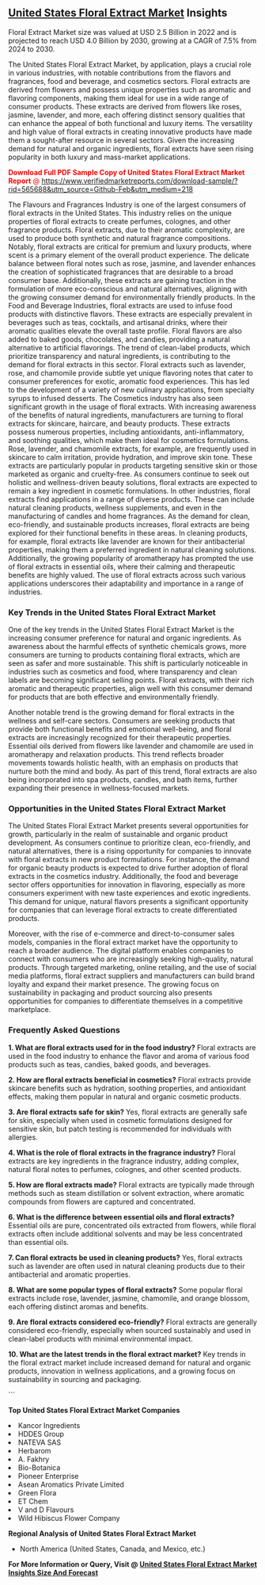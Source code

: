 <h2><a href="https://www.verifiedmarketreports.com/download-sample/?rid=565688&amp;utm_source=Github-Feb&amp;utm_medium=218" target="_blank">United States Floral Extract Market</a> Insights</h2><p>Floral Extract Market size was valued at USD 2.5 Billion in 2022 and is projected to reach USD 4.0 Billion by 2030, growing at a CAGR of 7.5% from 2024 to 2030.</p><p> <p>The United States Floral Extract Market, by application, plays a crucial role in various industries, with notable contributions from the flavors and fragrances, food and beverage, and cosmetics sectors. Floral extracts are derived from flowers and possess unique properties such as aromatic and flavoring components, making them ideal for use in a wide range of consumer products. These extracts are derived from flowers like roses, jasmine, lavender, and more, each offering distinct sensory qualities that can enhance the appeal of both functional and luxury items. The versatility and high value of floral extracts in creating innovative products have made them a sought-after resource in several sectors. Given the increasing demand for natural and organic ingredients, floral extracts have seen rising popularity in both luxury and mass-market applications. <p><span class=""><span style="color: #ff0000;"><strong>Download Full PDF Sample Copy of United States Floral Extract Market Report</strong> @ </span><a href="https://www.verifiedmarketreports.com/download-sample/?rid=565688&amp;utm_source=Github-Feb&amp;utm_medium=218" target="_blank">https://www.verifiedmarketreports.com/download-sample/?rid=565688&amp;utm_source=Github-Feb&amp;utm_medium=218</a></span></p> The Flavours and Fragrances Industry is one of the largest consumers of floral extracts in the United States. This industry relies on the unique properties of floral extracts to create perfumes, colognes, and other fragrance products. Floral extracts, due to their aromatic complexity, are used to produce both synthetic and natural fragrance compositions. Notably, floral extracts are critical for premium and luxury products, where scent is a primary element of the overall product experience. The delicate balance between floral notes such as rose, jasmine, and lavender enhances the creation of sophisticated fragrances that are desirable to a broad consumer base. Additionally, these extracts are gaining traction in the formulation of more eco-conscious and natural alternatives, aligning with the growing consumer demand for environmentally friendly products. In the Food and Beverage Industries, floral extracts are used to infuse food products with distinctive flavors. These extracts are especially prevalent in beverages such as teas, cocktails, and artisanal drinks, where their aromatic qualities elevate the overall taste profile. Floral flavors are also added to baked goods, chocolates, and candies, providing a natural alternative to artificial flavorings. The trend of clean-label products, which prioritize transparency and natural ingredients, is contributing to the demand for floral extracts in this sector. Floral extracts such as lavender, rose, and chamomile provide subtle yet unique flavoring notes that cater to consumer preferences for exotic, aromatic food experiences. This has led to the development of a variety of new culinary applications, from specialty syrups to infused desserts. The Cosmetics industry has also seen significant growth in the usage of floral extracts. With increasing awareness of the benefits of natural ingredients, manufacturers are turning to floral extracts for skincare, haircare, and beauty products. These extracts possess numerous properties, including antioxidants, anti-inflammatory, and soothing qualities, which make them ideal for cosmetics formulations. Rose, lavender, and chamomile extracts, for example, are frequently used in skincare to calm irritation, provide hydration, and improve skin tone. These extracts are particularly popular in products targeting sensitive skin or those marketed as organic and cruelty-free. As consumers continue to seek out holistic and wellness-driven beauty solutions, floral extracts are expected to remain a key ingredient in cosmetic formulations. In other industries, floral extracts find applications in a range of diverse products. These can include natural cleaning products, wellness supplements, and even in the manufacturing of candles and home fragrances. As the demand for clean, eco-friendly, and sustainable products increases, floral extracts are being explored for their functional benefits in these areas. In cleaning products, for example, floral extracts like lavender are known for their antibacterial properties, making them a preferred ingredient in natural cleaning solutions. Additionally, the growing popularity of aromatherapy has prompted the use of floral extracts in essential oils, where their calming and therapeutic benefits are highly valued. The use of floral extracts across such various applications underscores their adaptability and importance in a range of industries. <h3>Key Trends in the United States Floral Extract Market</h3> <p>One of the key trends in the United States Floral Extract Market is the increasing consumer preference for natural and organic ingredients. As awareness about the harmful effects of synthetic chemicals grows, more consumers are turning to products containing floral extracts, which are seen as safer and more sustainable. This shift is particularly noticeable in industries such as cosmetics and food, where transparency and clean labels are becoming significant selling points. Floral extracts, with their rich aromatic and therapeutic properties, align well with this consumer demand for products that are both effective and environmentally friendly.</p> <p>Another notable trend is the growing demand for floral extracts in the wellness and self-care sectors. Consumers are seeking products that provide both functional benefits and emotional well-being, and floral extracts are increasingly recognized for their therapeutic properties. Essential oils derived from flowers like lavender and chamomile are used in aromatherapy and relaxation products. This trend reflects broader movements towards holistic health, with an emphasis on products that nurture both the mind and body. As part of this trend, floral extracts are also being incorporated into spa products, candles, and bath items, further expanding their presence in wellness-focused markets.</p> <h3>Opportunities in the United States Floral Extract Market</h3> <p>The United States Floral Extract Market presents several opportunities for growth, particularly in the realm of sustainable and organic product development. As consumers continue to prioritize clean, eco-friendly, and natural alternatives, there is a rising opportunity for companies to innovate with floral extracts in new product formulations. For instance, the demand for organic beauty products is expected to drive further adoption of floral extracts in the cosmetics industry. Additionally, the food and beverage sector offers opportunities for innovation in flavoring, especially as more consumers experiment with new taste experiences and exotic ingredients. This demand for unique, natural flavors presents a significant opportunity for companies that can leverage floral extracts to create differentiated products.</p> <p>Moreover, with the rise of e-commerce and direct-to-consumer sales models, companies in the floral extract market have the opportunity to reach a broader audience. The digital platform enables companies to connect with consumers who are increasingly seeking high-quality, natural products. Through targeted marketing, online retailing, and the use of social media platforms, floral extract suppliers and manufacturers can build brand loyalty and expand their market presence. The growing focus on sustainability in packaging and product sourcing also presents opportunities for companies to differentiate themselves in a competitive marketplace.</p> <h3>Frequently Asked Questions</h3> <p><strong>1. What are floral extracts used for in the food industry?</strong> Floral extracts are used in the food industry to enhance the flavor and aroma of various food products such as teas, candies, baked goods, and beverages.</p> <p><strong>2. How are floral extracts beneficial in cosmetics?</strong> Floral extracts provide skincare benefits such as hydration, soothing properties, and antioxidant effects, making them popular in natural and organic cosmetic products.</p> <p><strong>3. Are floral extracts safe for skin?</strong> Yes, floral extracts are generally safe for skin, especially when used in cosmetic formulations designed for sensitive skin, but patch testing is recommended for individuals with allergies.</p> <p><strong>4. What is the role of floral extracts in the fragrance industry?</strong> Floral extracts are key ingredients in the fragrance industry, adding complex, natural floral notes to perfumes, colognes, and other scented products.</p> <p><strong>5. How are floral extracts made?</strong> Floral extracts are typically made through methods such as steam distillation or solvent extraction, where aromatic compounds from flowers are captured and concentrated.</p> <p><strong>6. What is the difference between essential oils and floral extracts?</strong> Essential oils are pure, concentrated oils extracted from flowers, while floral extracts often include additional solvents and may be less concentrated than essential oils.</p> <p><strong>7. Can floral extracts be used in cleaning products?</strong> Yes, floral extracts such as lavender are often used in natural cleaning products due to their antibacterial and aromatic properties.</p> <p><strong>8. What are some popular types of floral extracts?</strong> Some popular floral extracts include rose, lavender, jasmine, chamomile, and orange blossom, each offering distinct aromas and benefits.</p> <p><strong>9. Are floral extracts considered eco-friendly?</strong> Floral extracts are generally considered eco-friendly, especially when sourced sustainably and used in clean-label products with minimal environmental impact.</p> <p><strong>10. What are the latest trends in the floral extract market?</strong> Key trends in the floral extract market include increased demand for natural and organic products, innovation in wellness applications, and a growing focus on sustainability in sourcing and packaging.</p> ```</p><p><strong>Top United States Floral Extract Market Companies</strong></p><div data-test-id=""><p><li>Kancor Ingredients</li><li> HDDES Group</li><li> NATEVA SAS</li><li> Herbarom</li><li> A. Fakhry</li><li> Bio-Botanica</li><li> Pioneer Enterprise</li><li> Asean Aromatics Private Limited</li><li> Green Flora</li><li> ET Chem</li><li> V and D Flavours</li><li> Wild Hibiscus Flower Company</li></p><div><strong>Regional Analysis of&nbsp;United States Floral Extract Market</strong></div><ul><li dir="ltr"><p dir="ltr">North America&nbsp;(United States, Canada, and Mexico, etc.)</p></li></ul><p><strong>For More Information or Query, Visit @&nbsp;</strong><strong><a href="https://www.verifiedmarketreports.com/product/floral-extract-market/?utm_source=Github-Feb&amp;utm_medium=218" target="_blank">United States Floral Extract Market Insights Size And Forecast</a></strong></p></div>
